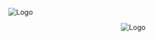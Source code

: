 
![Logo](https://github.com/dhuvisionlab/SOD/blob/2f6d0460a98367bd6065baadecbad5b82604f94c/DHU.gif)
<div align="center">
    <img src="[URL](https://github.com/dhuvisionlab/SOD/blob/2f6d0460a98367bd6065baadecbad5b82604f94c/DHU.gif)" alt="Logo" />
</div>

